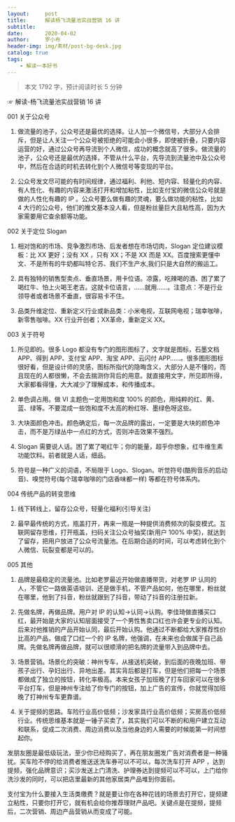 ```yaml
---
layout:     post
title:      解读杨飞流量池实战营销 16 讲
subtitle:   
date:       2020-04-02
author:     罗小布
header-img: img/素材/post-bg-desk.jpg
catalog: true
tags:
    - 解读一本好书
---
```




> 本文 1792  字，预计阅读时长 5 分钟

☞ 解读-杨飞流量池实战营销 16 讲

001 关于公众号

1. 做流量的池子，公众号还是最优的选择。让人加一个微信号，大部分人会排斥，但是让人关注一个公众号被拒绝的可能会小很多，即使被折叠，只要内容运营的好，通过公众号再导流到个人微信，成功的概念就高了很多。做流量的池子，公众号还是最优的选择，不管从什么平台，先导流到流量池中及公众号中，然后在合适的时机去转化到个人微信号等变现的平台。

2. 公众号发文尽可能的有时间规律，通过福利、利他、短内容、轻量化的内容、有人性化、有趣的内容来激活打开和增加粘性，比如支付宝的微信公众号就是做的人性化有趣的 IP 。公众号要么做有趣的灵魂，要么做功能的粘性，比如 4 大行的公众号，他们的推文基本没人看，但是粉丝量巨大且粘性高，因为大家需要用它查余额等功能。

002 关于定位 Slogan

1. 相对饱和的市场、竞争激烈市场、后发者想在市场切肉，Slogan 定位建议模板：比 XX 更好；没有 XX ，只有 XX；不是 XX 而是 XX。百度搜索更懂中文、不是所有的牛奶都叫特仑苏、我们不生产水,我们只是大自然的搬运工。

2. 具有独特的销售型卖点、垂直场景，用卡位语。凉露，吃辣喝的酒、困了累了喝红牛、怕上火喝王老吉。这就卡位语言，……就用……。注意点：不是行业领导者或者场景不垂直，很容易卡不住。

3. 品类升维定位、重新定义行业或新品类：小米电视，互联网电视；瑞幸咖啡，新零售咖啡。XX 行业开创者；XX革命，重新定义 XX。

003 关于符号

1. 所见即的。很多 Logo 都没有专门的图形图标了，文字就是图标，石墨文档APP、得到 APP、支付宝 APP、淘宝 APP、云闪付 APP……。很多图形图标很好看，但是设计师的灵感，图标所指代的隐晦含义，大部分人是不懂的，而且现在的人都很懒，不会去揣测你背后的用意。就直接用文字，所见即所得，大家都看得懂，大大减少了理解成本，和传播成本。

2. 单色调占用。做 VI 主题色一定用饱和度 100% 的颜色，用纯粹的红、黄、蓝、绿等。不要混成一些饱和度不太高的粉红呀、墨绿色呀这些。

3. 大块面颜色冲击。颜色确定后，每一次品牌的露出，一定要是大块的颜色冲击，而不是万绿丛中一点红的方式，否则冲击效果不强烈。

4. Slogan 需要说人话。困了累了喝红牛；你的能量，超乎你想象，红牛维生素功能饮料。前者就是人话，细品。

5. 符号是一种广义的词语，不局限于 Logo、Slogan。听觉符号(酷狗音乐的启动音)、嗅觉符号(每个瑞幸咖啡的门店香味都一样) 等都在符号体系内。

004 传统产品的转变思维

1. 线下转线上，留存公众号，轻量化福利(引导关注)

2. 最早最传统的方式，瓶盖打开，再来一瓶是一种提供消费频次的裂变模式。互联网留存思维，打开瓶盖，扫码关注公众号抽奖(新用户 100% 中奖)，就达到了留存，把用户放进了公众号流量池。在后期合适的时间，可以考虑转化到个人微信、玩裂变都是可以的。

005 其他

1. 品牌是最稳定的流量池。比如老罗最近开始做直播带货，对老罗 IP 认同的人，不管它一路做英语培训、还是做手机，不管产品如何，他在哪里，粉丝就在哪里，他到了抖音，粉丝就跟到了抖音，带动了抖音的注册拉新。

2. 先做名牌，再做品牌。用户对 IP 的认知→认同→认购。李佳琦做直播买口红，最开始是大家的认知层面接受了一个男性售卖口红也许会更专业的认知。后来对他推销的产品开始认同，最后开始认购。他通过不断都给大家推荐性价比高的产品，做成了口红一个的 IP 名牌，他强调，在未来也会做属于自己品牌。先做名牌再做品牌，就可以很顺滑的把名牌的流量带入到品牌中去。

3. 场景营销。场景化的突破：神州专车，从接送机突破，到后面的夜晚加班、带孩子出行、孕妇出行、异地出差。其实背后都是打车，但是他们把每一个场景都做成了独立的按钮，转化率极高。本来女孩子加班晚了打车回家可以在很多平台打车，但是神州专注给了你专门的按钮，加上广告的宣传，你就觉得加班晚了打神州专车更靠谱。

4. 关于提频的思路。车险行业高价低频；沙发家具行业高价低频；买房高价低频行业。传统思维基本就是一锤子买卖了，其实我们可以不断的和用户建立互动和联系，促成二次消费、周边消费以及当他身边的人需要的时候能第一时间想起你。

发朋友圈是最低级玩法，至少你已经购买了，再在朋友圈发广告对消费者是一种骚扰。买车险不停的给消费者推送送洗车券可以不可以，每次洗车打开 APP ，达到提频，强化品牌意识；买沙发送上门清洗、护理券达到提频可以不可以，上门给你洗沙发的同时，可以把店里最新的其他家居类产品堆到你面前。

支付宝为什么要接入生活类缴费？就是要让你在各种花钱的场景去打开它，提频建立粘性，只要你打开它，就有机会给你推荐理财产品吧。关键点是在提频，提频后，二次营销、周边产品营销从而变成了可能。